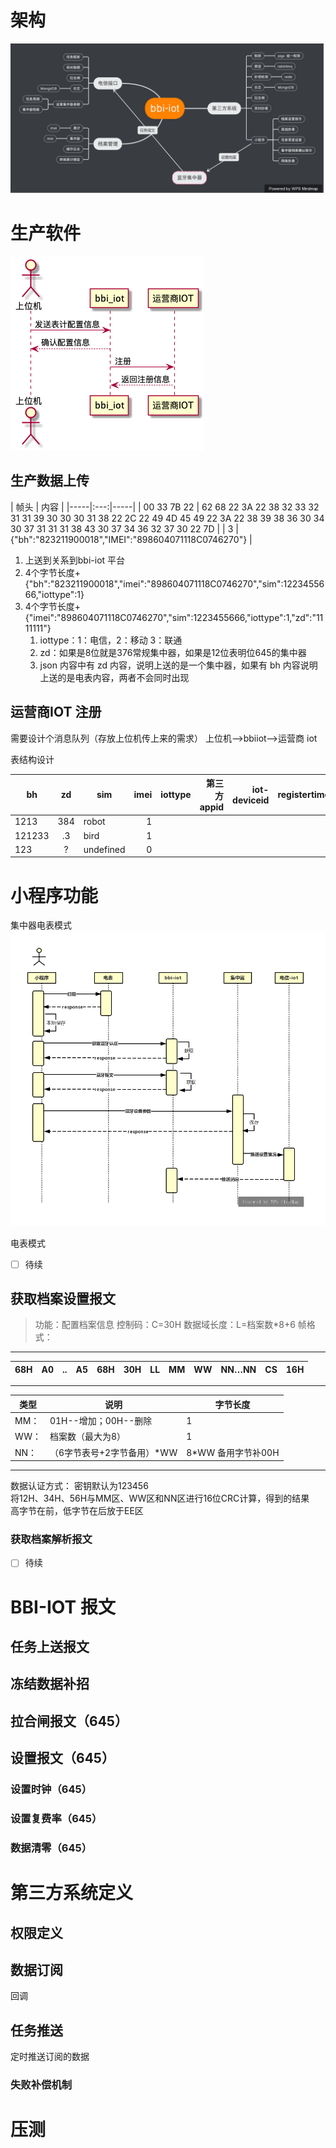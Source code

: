 # 架构
![Alt text](./images/bbi-iot.png)


# 生产软件

![Alt text](./out/uml/表计注册/表计注册.png)


## 生产数据上传
| 帧头 | 内容 |
|-----|:---:|-----|
| 00 33 7B 22 | 62 68 22 3A 22 38 32 33 32 31 31 39 30 30 30 31 38 22 2C 22 49 4D 45 49 22 3A 22 38 39 38 36 30 34 30 37 31 31 31 38 43 30 37 34 36 32 37 30 22 7D |
| 3 | {"bh":"823211900018","IMEI":"898604071118C0746270"} |

1. 上送到关系到bbi-iot 平台
2. 4个字节长度+{"bh":"823211900018","imei":"898604071118C0746270","sim":1223455666,"iottype":1}
3. 4个字节长度+{"imei":"898604071118C0746270","sim":1223455666,"iottype":1,"zd":"1111111"} 
	1. iottype：1：电信，2：移动 3：联通
	2. zd：如果是8位就是376常规集中器，如果是12位表明位645的集中器
	3. json 内容中有 zd 内容，说明上送的是一个集中器，如果有 bh 内容说明上送的是电表内容，两者不会同时出现

## 运营商IOT 注册
需要设计个消息队列（存放上位机传上来的需求）
上位机-->bbiiot-->运营商 iot

表结构设计

| bh | zd | sim | imei    | iottype | 第三方 appid  |iot-deviceid  | registertime | unregistertime |
|-------|:---:|-----------|-------:|-------:|-------:|-------:|-------:|-------:|
| 1213  | 384 | robot     | 1 |
| 121233 | .3  | bird      | 1   |
| 123  | ?   | undefined | 0     |


# 小程序功能

集中器电表模式
![image text](https://github.com/59471032/bbiiot/raw/master/images/xiaochengxu.png)


电表模式
- [ ] 待续



## 获取档案设置报文

> 功能：配置档案信息
> 控制码：C=30H
> 数据域长度：L=档案数*8+6
> 帧格式：
---
| 68H | A0 | .. | A5 | 68H | 30H | LL  | MM  | WW  | NN…NN  | CS  | 16H |
|-------|:---:|---------|-------:|-------:|-------:|-------:|-------:|-------:|-------:|-------:|-------:|
---
| 类型 | 说明                       | 字节长度            |
| ---- | -------------------------- | ------------------- |
| MM： | 01H--增加；00H--删除       | 1                   |
| WW： | 档案数（最大为8）          | 1                   |
| NN： | （6字节表号+2字节备用）*WW | 8*WW		备用字节补00H |

---						
数据认证方式：
    密钥默认为123456					
	将12H、34H、56H与MM区、WW区和NN区进行16位CRC计算，得到的结果					
	高字节在前，低字节在后放于EE区					


### 获取档案解析报文

- [ ] 待续



# BBI-IOT 报文
## 任务上送报文
## 冻结数据补招
## 拉合闸报文（645）
## 设置报文（645）
### 设置时钟（645）
### 设置复费率（645）
### 数据清零（645）



# 第三方系统定义
## 权限定义
## 数据订阅
回调
## 任务推送
定时推送订阅的数据
### 失败补偿机制



# 压测